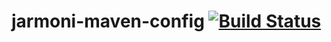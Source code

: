 # jarmoni-maven-config [![Build Status](https://travis-ci.org/jarmoni/jarmoni-maven-config.svg?branch=master)](https://travis-ci.org/jarmoni/jarmoni-maven-config)
